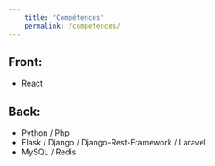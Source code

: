 ```yaml
---
    title: "Compétences"
    permalink: /competences/  
---
```


## Front:

- React

## Back:

- Python / Php
- Flask / Django / Django-Rest-Framework / Laravel
- MySQL / Redis

